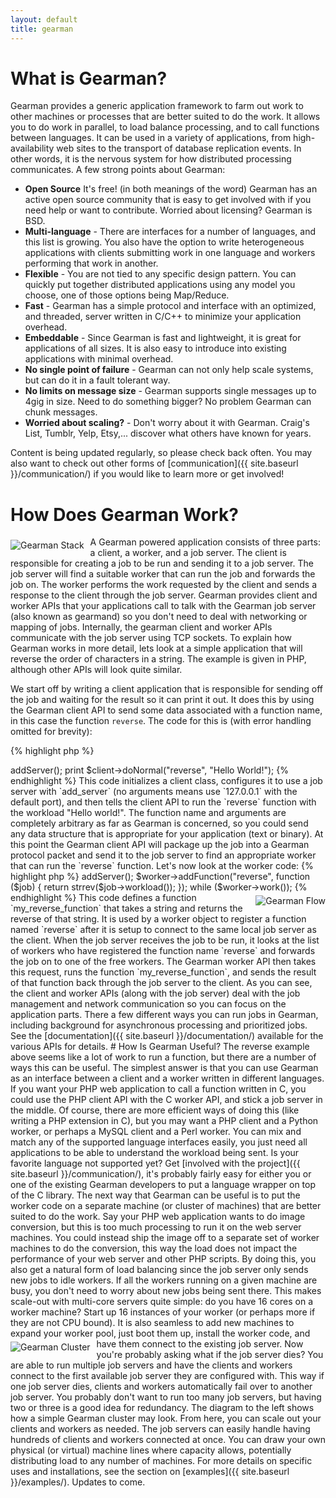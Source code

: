 ```yaml
---
layout: default
title: gearman
---
```


# What is Gearman?

Gearman provides a generic application framework to farm out work to other
machines or processes that are better suited to do the work. It allows you to
do work in parallel, to load balance processing, and to call functions between
languages. It can be used in a variety of applications, from high-availability
web sites to the transport of database replication events. In other words, it
is the nervous system for how distributed processing communicates. A few strong
points about Gearman:

* **Open Source** It's free! (in both meanings of the word) Gearman has an
  active open source community that is easy to get involved with if you need
  help or want to contribute. Worried about licensing? Gearman is BSD.
* **Multi-language** - There are interfaces for a number of languages, and
  this list is growing. You also have the option to write heterogeneous
  applications with clients submitting work in one language and workers
  performing that work in another.
* **Flexible** - You are not tied to any specific design pattern. You can
  quickly put together distributed applications using any model you choose,
  one of those options being Map/Reduce.
* **Fast** - Gearman has a simple protocol and interface with an optimized,
  and threaded, server written in C/C++ to minimize your application overhead.
* **Embeddable** - Since Gearman is fast and lightweight, it is great for
  applications of all sizes. It is also easy to introduce into existing
  applications with minimal overhead.
* **No single point of failure** - Gearman can not only help scale systems,
  but can do it in a fault tolerant way.
* **No limits on message size** - Gearman supports single messages up to 4gig
  in size. Need to do something bigger? No problem Gearman can chunk messages.
* **Worried about scaling?** - Don't worry about it with Gearman. Craig's
  List, Tumblr, Yelp, Etsy,... discover what others have known for years.

Content is being updated regularly, so please check back often. You may also
want to check out other forms of [communication]({{ site.baseurl }}/communication/)
if you would like to learn more or get involved!

# How Does Gearman Work?

<img src="{{ site.baseurl }}/img/stack.png" alt="Gearman Stack"
     style="float: left; padding: 5px 10px 5px 0px;">

A Gearman powered application consists of three parts: a client, a worker, and
a job server. The client is responsible for creating a job to be run and sending
it to a job server. The job server will find a suitable worker that can run the
job and forwards the job on. The worker performs the work requested by the
client and sends a response to the client through the job server. Gearman
provides client and worker APIs that your applications call to talk with the
Gearman job server (also known as gearmand) so you don't need to deal with
networking or mapping of jobs. Internally, the gearman client and worker APIs
communicate with the job server using TCP sockets. To explain how Gearman works
in more detail, lets look at a simple application that will reverse the order of
characters in a string. The example is given in PHP, although other APIs will
look quite similar.

We start off by writing a client application that is responsible for sending off
the job and waiting for the result so it can print it out. It does this by using
the Gearman client API to send some data associated with a function name, in
this case the function `reverse`. The code for this is (with error handling
omitted for brevity):

{% highlight php %}
<?php
// Reverse Client Code
$client = new GearmanClient();
$client->addServer();
print $client->doNormal("reverse", "Hello World!");
{% endhighlight %}

This code initializes a client class, configures it to use a job server with
`add_server` (no arguments means use `127.0.0.1` with the default port), and then
tells the client API to run the `reverse` function with the workload
"Hello world!". The function name and arguments are completely arbitrary as far
as Gearman is concerned, so you could send any data structure that is
appropriate for your application (text or binary). At this point the Gearman
client API will package up the job into a Gearman protocol packet and send it to
the job server to find an appropriate worker that can run the `reverse`
function. Let's now look at the worker code:

{% highlight php %}
<?php
// Reverse Worker Code
$worker = new GearmanWorker();
$worker->addServer();
$worker->addFunction("reverse", function ($job) {
  return strrev($job->workload());
});
while ($worker->work());
{% endhighlight %}

<img src="{{ site.baseurl }}/img/flow.png" alt="Gearman Flow"
     style="float: right; padding: 5px 0px 5px 10px;">

This code defines a function `my_reverse_function` that takes a string and
returns the reverse of that string. It is used by a worker object to register a
function named `reverse` after it is setup to connect to the same local job
server as the client. When the job server receives the job to be run, it looks
at the list of workers who have registered the function name `reverse` and
forwards the job on to one of the free workers. The Gearman worker API then
takes this request, runs the function `my_reverse_function`, and sends the
result of that function back through the job server to the client.

As you can see, the client and worker APIs (along with the job server) deal with
the job management and network communication so you can focus on the application
parts. There a few different ways you can run jobs in Gearman, including
background for asynchronous processing and prioritized jobs. See the
[documentation]({{ site.baseurl }}/documentation/) available for the various APIs
for details.

# How Is Gearman Useful?

The reverse example above seems like a lot of work to run a function, but there
are a number of ways this can be useful. The simplest answer is that you can use
Gearman as an interface between a client and a worker written in different
languages. If you want your PHP web application to call a function written in C,
you could use the PHP client API with the C worker API, and stick a job server
in the middle. Of course, there are more efficient ways of doing this (like
writing a PHP extension in C), but you may want a PHP client and a Python
worker, or perhaps a MySQL client and a Perl worker. You can mix and match any
of the supported language interfaces easily, you just need all applications to
be able to understand the workload being sent. Is your favorite language not
supported yet? Get [involved with the project]({{ site.baseurl }}/communication/),
it's probably fairly easy for either you or one of the existing Gearman
developers to put a language wrapper on top of the C library.

The next way that Gearman can be useful is to put the worker code on a separate
machine (or cluster of machines) that are better suited to do the work. Say
your PHP web application wants to do image conversion, but this is too much
processing to run it on the web server machines. You could instead ship the
image off to a separate set of worker machines to do the conversion, this way
the load does not impact the performance of your web server and other PHP
scripts. By doing this, you also get a natural form of load balancing since the
job server only sends new jobs to idle workers. If all the workers running on
a given machine are busy, you don't need to worry about new jobs being sent
there. This makes scale-out with multi-core servers quite simple: do you have
16 cores on a worker machine? Start up 16 instances of your worker (or
perhaps more if they are not CPU bound). It is also seamless to add new
machines to expand your worker pool, just boot them up, install the worker
code, and have them connect to the existing job server.

<img src="{{ site.baseurl }}/img/cluster.png" alt="Gearman Cluster"
     style="float: left; padding: 5px 10px 5px 0px;">

Now you're probably asking what if the job server dies? You are able to run
multiple job servers and have the clients and workers connect to the first
available job server they are configured with. This way if one job server dies,
clients and workers automatically fail over to another job server. You probably
don't want to run too many job servers, but having two or three is a good idea
for redundancy. The diagram to the left shows how a simple Gearman cluster
may look.

From here, you can scale out your clients and workers as needed. The job servers
can easily handle having hundreds of clients and workers connected at once. You
can draw your own physical (or virtual) machine lines where capacity allows,
potentially distributing load to any number of machines. For more details on
specific uses and installations, see the section on [examples]({{ site.baseurl }}/examples/).

Updates to come.
